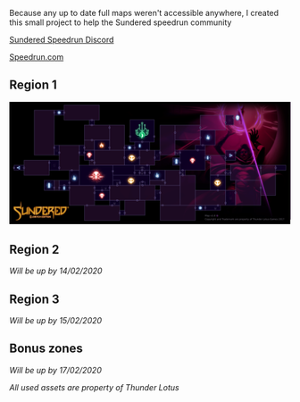 Because any up to date full maps weren't accessible anywhere, I created this small project to help the Sundered speedrun community

[Sundered Speedrun Discord](https://discordapp.com/invite/vHRDAkX)

[Speedrun.com](https://www.speedrun.com/sundered/)

## Region 1

![GitHub Logo](SunderedMaps_Region1.png)

## Region 2
*Will be up by 14/02/2020*

## Region 3
*Will be up by 15/02/2020*

## Bonus zones
*Will be up by 17/02/2020*

*All used assets are property of Thunder Lotus*
